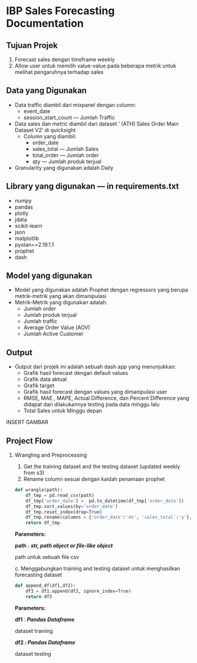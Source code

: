 # IBP Sales Forecasting Documentation

## Tujuan Projek

1. Forecast sales dengan timeframe weekly
2. Allow user untuk memilih value-value pada beberapa metrik untuk melihat pengaruhnya terhadap sales

## Data yang Digunakan

- Data traffic diambil dari mixpanel dengan column:
    - event_date
    - session_start_count — Jumlah Traffic
- Data sales dan metric diambil dari dataset ‘ (ATH) Sales Order Main Dataset V2’ di quicksight
    - Column yang diambil:
        - order_date
        - sales_total — Jumlah Sales
        - total_order — Jumlah order
        - qty — Jumlah produk terjual
- Granularity yang digunakan adalah Daily

## Library yang digunakan — in requirements.txt

- numpy
- pandas
- plotly
- jdata
- scikit-learn
- json
- matplotlib
- pystan==2.19.1.1
- prophet
- dash

## Model yang digunakan

- Model yang digunakan adalah Prophet dengan regressors yang berupa metrik-metrik yang akan dimanipulasi
- Metrik-Metrik yang digunakan adalah:
    - Jumlah order
    - Jumlah produk terjual
    - Jumlah traffic
    - Average Order Value (AOV)
    - Jumlah Active Customer

## Output

- Output dari projek ini adalah sebuah dash app yang menunjukkan:
    - Grafik hasil forecast dengan default values
    - Grafik data aktual
    - Grafik target
    - Grafik hasil forecast dengan values yang dimanipulasi user
    - RMSE, MAE , MAPE, Actual Difference, dan Percent Difference yang didapat dari dilakukannya testing pada data minggu lalu
    - Total Sales untuk Minggu depan

INSERT GAMBAR

## Project Flow

1. Wrangling and Preprocessing
    1. Get the training dataset and the testing dataset (updated weekly from s3)
    2. Rename column sesuai dengan kaidah penamaan prophet
    
    ```python
    def wrangle(path):
        df_tmp = pd.read_csv(path)
        df_tmp['order_date'] =  pd.to_datetime(df_tmp['order_date'])
        df_tmp.sort_values(by='order_date')
        df_tmp.reset_index(drop=True)
        df_tmp.rename(columns = {'order_date':'ds', 'sales_total':'y'}, inplace = True)
        return df_tmp
    ```
    
    **Parameters:**
    
    **path**    :    ***str, path object or file-like object***
    
    path untuk sebuah file csv
    
    c. Menggabungkan training and testing dataset untuk menghasilkan forecasting dataset
    
     
    
    ```python
    def append_df(df1,df2):
        df3 = df1.append(df2, ignore_index=True)
        return df3
    ```
    
    **Parameters:**
    
    **df1**    :    ***Pandas Dataframe***
    
    dataset training
    
    **df2    :    *Pandas Dataframe***
    
    dataset testing